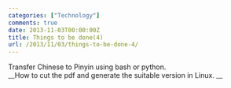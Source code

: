 ```yaml
---
categories: ["Technology"]
comments: true
date: 2013-11-03T00:00:00Z
title: Things to be done(4)
url: /2013/11/03/things-to-be-done-4/
---
```


Transfer Chinese to Pinyin using bash or python.     
__How to cut the pdf and generate the suitable version in Linux.     __
